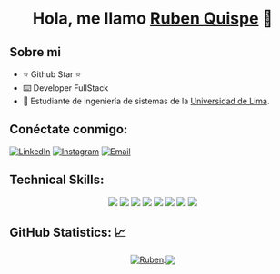 <div align="center">
  <h1 align="center">Hola, me llamo <a href="https://www.linkedin.com/in/rubenquispecol/">Ruben Quispe</a> 👋</h1>
</div>


## Sobre mi

- ⭐ Github Star ⭐
- ⌨️ Developer FullStack
- 📗 Estudiante de ingeniería de sistemas de la [Universidad de Lima](https://www.ulima.edu.pe/).

## Conéctate conmigo:

[![LinkedIn](https://img.shields.io/badge/-LinkedIn-blue?style=flat-square&logo=Linkedin&logoColor=white&link=https://www.linkedin.com/in/rubenquispecol/)](https://www.linkedin.com/in/rubenquispecol/)
[![Instagram](https://img.shields.io/badge/-Instagram-E4405F?style=flat-square&logo=Instagram&logoColor=white&link=https://www.instagram.com/ruben_arm14/)](https://www.instagram.com/ruben_arm14/)
[![Email](https://img.shields.io/badge/-Email-D14836?style=flat-square&logo=Gmail&logoColor=white&link=mailto:rubenqc_1405@outlook.com)](mailto:rubenqc_1405@outlook.com)

## Technical Skills:

<div align="center">
  <img src="https://img.shields.io/badge/-Python-3776AB?style=for-the-badge&logo=python&logoColor=white">
  <img src="https://img.shields.io/badge/-C++-00599C?style=for-the-badge&logo=c%2B%2B&logoColor=white">
  <img src="https://img.shields.io/badge/-HTML5-E34F26?style=for-the-badge&logo=html5&logoColor=white">
  <img src="https://img.shields.io/badge/-CSS3-1572B6?style=for-the-badge&logo=css3&logoColor=white">
  <img src="https://img.shields.io/badge/-JavaScript-F7DF1E?style=for-the-badge&logo=javascript&logoColor=black">
  <img src="https://img.shields.io/badge/-React-61DAFB?style=for-the-badge&logo=react&logoColor=black">
  <img src="https://img.shields.io/badge/-PostgreSQL-336791?style=for-the-badge&logo=postgresql&logoColor=white">
  <img src="https://img.shields.io/badge/-JSX-61DAFB?style=for-the-badge&logo=react&logoColor=black">
</div>

## GitHub Statistics: 📈

<div align="center">
  <a href="https://github.com/Ruben-arm14?tab=repositories">
    <img align="center" 
         src="https://github-readme-stats.vercel.app/api/top-langs/?username=Ruben-arm14&layout=compact&show_icons=true&title_color=81a1c0&icon_color=79ff97&text_color=d5dbe6&bg_color=2e3440" 
         alt='Ruben's favorite languages" />
  </a>
  
  <a href="https://github.com/Ruben-arm14">
    <img align="center"
         src="https://github-readme-stats.vercel.app/api?username=Ruben-arm14&show_icons=true&hide=contribs,prs&cache_seconds=86400&theme=nord" />
  </a>
</div>
